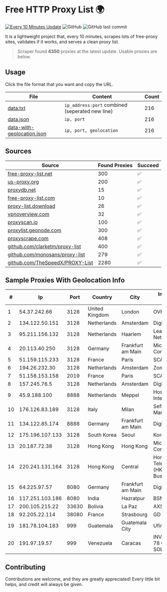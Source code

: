 
# Free HTTP Proxy List 🌍

[![Every 10 Minutes Update](https://github.com/mertguvencli/http-proxy-list/actions/workflows/main.yml/badge.svg?branch=main)](https://github.com/mertguvencli/http-proxy-list/actions/workflows/main.yml)
![GitHub](https://img.shields.io/github/license/mertguvencli/http-proxy-list)
![GitHub last commit](https://img.shields.io/github/last-commit/mertguvencli/http-proxy-list)

It is a lightweight project that, every 10 minutes, scrapes lots of free-proxy sites, validates if it works, and serves a clean proxy list.


> Scraper found **4350** proxies at the latest update. Usable proxies are below.

## Usage

Click the file format that you want and copy the URL.


|File|Content|Count|
|----|-------|-----|
|[data.txt](https://raw.githubusercontent.com/mertguvencli/http-proxy-list/main/proxy-list/data.txt)|`ip_address:port` combined (seperated new line)|216|
|[data.json](https://raw.githubusercontent.com/mertguvencli/http-proxy-list/main/proxy-list/data.json)|`ip, port`|216|
|[data-with-geolocation.json](https://raw.githubusercontent.com/mertguvencli/http-proxy-list/main/proxy-list/data-with-geolocation.json)|`ip, port, geolocation`|216|

## Sources

|Source|Found Proxies|Succeed|
|------|-------------|-------|
|[free-proxy-list.net](https://free-proxy-list.net)|300|✅|
|[us-proxy.org](https://www.us-proxy.org)|200|✅|
|[proxydb.net](http://proxydb.net)|15|✅|
|[free-proxy-list.com](https://free-proxy-list.com/?page=&port=&type%5B%5D=http&type%5B%5D=https&up_time=0&search=Search)|10|✅|
|[proxy-list.download](https://www.proxy-list.download/HTTP)|26|✅|
|[vpnoverview.com](https://vpnoverview.com/privacy/anonymous-browsing/free-proxy-servers)|32|✅|
|[proxyscan.io](https://www.proxyscan.io)|100|✅|
|[proxylist.geonode.com](https://proxylist.geonode.com/api/proxy-list?limit=300&page=1&sort_by=lastChecked&sort_type=desc&protocols=http,https)|300|✅|
|[proxyscrape.com](https://api.proxyscrape.com/v2/?request=displayproxies&protocol=http&timeout=10000&country=all&ssl=all&anonymity=all)|408|✅|
|[github.com/clarketm/proxy-list](https://raw.githubusercontent.com/clarketm/proxy-list/master/proxy-list-raw.txt)|400|✅|
|[github.com/monosans/proxy-list](https://raw.githubusercontent.com/monosans/proxy-list/main/proxies/http.txt)|279|✅|
|[github.com/TheSpeedX/PROXY-List](https://raw.githubusercontent.com/TheSpeedX/PROXY-List/master/http.txt)|2280|✅|


## Sample Proxies With Geolocation Info

|#|Ip|Port|Country|City|Internet Service Provider|
|-|--|----|-------|----|-------------------------|
|1|54.37.242.66|3128|United Kingdom|London|OVH SAS|
|2|134.122.50.151|3128|Netherlands|Amsterdam|DigitalOcean, LLC|
|3|95.211.156.132|3128|Netherlands|Haarlem|LeaseWeb Netherlands B.V.|
|4|20.113.40.250|3128|Germany|Frankfurt am Main|Microsoft Corporation|
|5|51.159.115.233|3128|France|Paris|SCALEWAY|
|6|194.26.232.30|3128|Netherlands|Amsterdam|Zomro B.V.|
|7|51.158.153.158|2019|France|Paris|SCALEWAY|
|8|157.245.76.5|3128|Netherlands|Amsterdam|DigitalOcean, LLC|
|9|45.9.188.100|8888|Netherlands|Meppel|Hostinger International Limited|
|10|176.126.83.189|3128|Italy|Milan|Seflow S.N.C. Di Marco Brame' & C.|
|11|134.122.85.174|8888|Germany|Frankfurt am Main|DigitalOcean, LLC|
|12|175.196.107.133|3128|South Korea|Seoul|Korea Telecom|
|13|20.187.72.38|3128|Hong Kong|Hong Kong|Microsoft Corporation|
|14|220.241.131.164|3128|Hong Kong|Central|Hong Kong Telecommunications (HKT) Limited Business Internet|
|15|64.225.97.57|8080|Germany|Frankfurt am Main|DigitalOcean, LLC|
|16|117.251.103.186|8080|India|Hazratpur|BSNL Internet|
|17|200.105.215.22|33630|Bolivia|La Paz|AXS Bolivia S. A.|
|18|92.205.22.114|38080|France|Strasbourg|GD MASS Network|
|19|181.78.104.183|999|Guatemala|Guatemala City|Ufinet Panama S.A.|
|20|191.97.19.57|999|Venezuela|Caracas|INVERSIONES FRITZ 78 C.A.(WIFI SOLUTION)|



## Contributing

Contributions are welcome, and they are greatly appreciated! Every
little bit helps, and credit will always be given.

